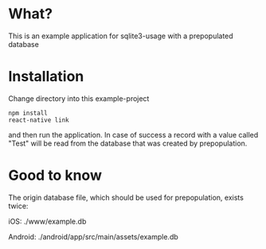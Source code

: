 # What?

This is an example application for sqlite3-usage with a prepopulated database

# Installation

Change directory into this example-project

```
npm install
react-native link
```

and then run the application. In case of success a record with a value called "Test" will be read from the database that
was created by prepopulation.

# Good to know

The origin database file, which should be used for prepopulation, exists twice:

iOS: ./www/example.db

Android: ./android/app/src/main/assets/example.db
